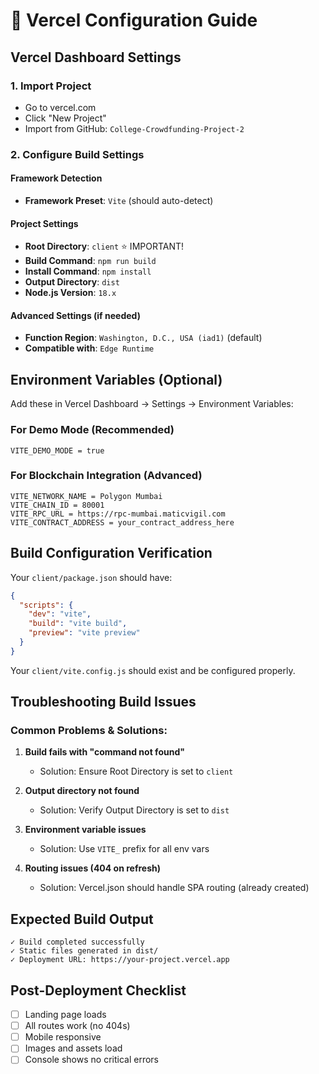 # 🚀 Vercel Configuration Guide

## Vercel Dashboard Settings

### 1. Import Project
- Go to vercel.com
- Click "New Project"
- Import from GitHub: `College-Crowdfunding-Project-2`

### 2. Configure Build Settings

#### Framework Detection
- **Framework Preset**: `Vite` (should auto-detect)

#### Project Settings
- **Root Directory**: `client` ⭐ IMPORTANT!
- **Build Command**: `npm run build`
- **Install Command**: `npm install`
- **Output Directory**: `dist`
- **Node.js Version**: `18.x`

#### Advanced Settings (if needed)
- **Function Region**: `Washington, D.C., USA (iad1)` (default)
- **Compatible with**: `Edge Runtime`

## Environment Variables (Optional)

Add these in Vercel Dashboard → Settings → Environment Variables:

### For Demo Mode (Recommended)
```
VITE_DEMO_MODE = true
```

### For Blockchain Integration (Advanced)
```
VITE_NETWORK_NAME = Polygon Mumbai
VITE_CHAIN_ID = 80001
VITE_RPC_URL = https://rpc-mumbai.maticvigil.com
VITE_CONTRACT_ADDRESS = your_contract_address_here
```

## Build Configuration Verification

Your `client/package.json` should have:
```json
{
  "scripts": {
    "dev": "vite",
    "build": "vite build",
    "preview": "vite preview"
  }
}
```

Your `client/vite.config.js` should exist and be configured properly.

## Troubleshooting Build Issues

### Common Problems & Solutions:

1. **Build fails with "command not found"**
   - Solution: Ensure Root Directory is set to `client`

2. **Output directory not found**
   - Solution: Verify Output Directory is set to `dist`

3. **Environment variable issues**
   - Solution: Use `VITE_` prefix for all env vars

4. **Routing issues (404 on refresh)**
   - Solution: Vercel.json should handle SPA routing (already created)

## Expected Build Output
```
✓ Build completed successfully
✓ Static files generated in dist/
✓ Deployment URL: https://your-project.vercel.app
```

## Post-Deployment Checklist
- [ ] Landing page loads
- [ ] All routes work (no 404s)
- [ ] Mobile responsive
- [ ] Images and assets load
- [ ] Console shows no critical errors